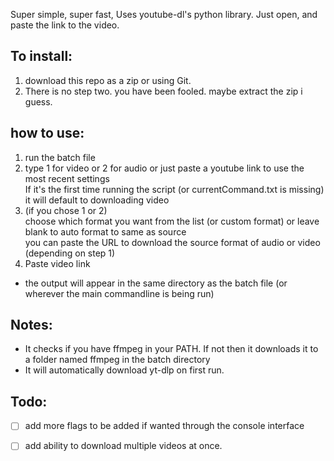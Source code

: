Super simple, super fast, Uses youtube-dl's python library. Just open, and paste the link to the video.

To install:
----
1. download this repo as a zip or using Git.
2. There is no step two. you have been fooled. maybe extract the zip i guess.

how to use:
----
1.	run the batch file
2.	type 1 for video or 2 for audio or just paste a youtube link to use the most recent settings  
If it's the first time running the script (or currentCommand.txt is missing) it will default to downloading video 
3.  (if you chose 1 or 2)  
choose which format you want from the list (or custom format) or leave blank to auto format to same as source  
you can paste the URL to download the source format of audio or video (depending on step 1)
4. Paste video link
- the output will appear in the same directory as the batch file (or wherever the main commandline is being run)

Notes:
----
- It checks if you have ffmpeg in your PATH. If not then it downloads it to a folder named ffmpeg in the batch directory
- It will automatically download yt-dlp on first run.

Todo:
----
- [ ] add more flags to be added if wanted through the console interface
- [ ] add ability to download multiple videos at once.

